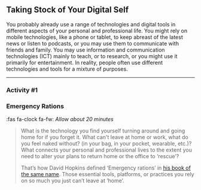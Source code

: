 ## Taking Stock of Your Digital Self

You probably already use a range of technologies and digital tools in different aspects of your personal and professional life. You might rely on mobile technologies, like a phone or tablet, to keep abreast of the latest news or listen to podcasts, or you may use them to communicate with friends and family. You may use information and communication technologies (ICT) mainly to teach, or to research, or you might use it primarily for entertainment. In reality, people often use different technologies and tools for a mixture of purposes.

* * *

### Activity #1
### Emergency Rations
:fas fa-clock fa-fw: *Allow about 20 minutes*
> What is the technology you find yourself turning around and going home for if you forget it. What can't leave at home or work, what do you feel naked without? (in your bag, in your pocket, wearable, etc.)? What connects your personal and professional lives to the extent you need to alter your plans to return home or the office to ‘rescue’?
>
> That’s how David Hopkins defined ‘Emergency rations’ in [his book of the same name](https://www.dontwasteyourtime.co.uk/books/edtechrations/). Those essential tools, platforms, or practices you rely on so much you just can’t leave at ‘home’.
>

